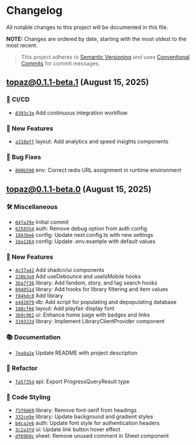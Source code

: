 # Changelog

All notable changes to this project will be documented in this file.

**NOTE:** Changes are ordered by date, starting with the most oldest to the most recent.

> This project adheres to [Semantic Versioning](https://semver.org/spec/v2.0.0.html) and uses [Conventional Commits](https://www.conventionalcommits.org/en/v1.0.0/) for commit messages.

## topaz@0.1.1-beta.1 (August 15, 2025)

### <!-- 16 -->🤖 CI/CD
- [`8393c3e`](https://github.com/yehezkieldio/topaz/commit/8393c3e88142ed7e743bb13f2894c0e138c3a2c2)  Add continuous integration workflow

### <!-- 3 -->🚀 New Features
- [`a318eff`](https://github.com/yehezkieldio/topaz/commit/a318eff4bbca416bbb624e287313d3be08f64799) layout: Add analytics and speed insights components

### <!-- 4 -->🐛 Bug Fixes
- [`800b590`](https://github.com/yehezkieldio/topaz/commit/800b590d99e349ef05f022971e7005c6778a6a39) env: Correct redis URL assignment in runtime environment
## topaz@0.1.1-beta.0 (August 15, 2025)

### <!-- 11 -->🛠️ Miscellaneous
- [`047a29e`](https://github.com/yehezkieldio/topaz/commit/047a29ec4c8f25b66a7def8ee1ee966f1f7b0e34)  Initial commit
- [`6258554`](https://github.com/yehezkieldio/topaz/commit/6258554cf6987055d44900a33de5c8ebd8417403) auth: Remove debug option from auth config
- [`1843be6`](https://github.com/yehezkieldio/topaz/commit/1843be60fdc434c07724d83ef2dde2c60f6f7913) config: Update next.config.ts with new settings
- [`16a1264`](https://github.com/yehezkieldio/topaz/commit/16a12649773ca807f9699ae000c50e05b4cd674d) config: Update .env.example with default values

### <!-- 3 -->🚀 New Features
- [`4c37a42`](https://github.com/yehezkieldio/topaz/commit/4c37a42e935228e20470b760fa5e8aee65c10332)  Add shadcn/ui components
- [`228b3a9`](https://github.com/yehezkieldio/topaz/commit/228b3a988ed3fab228bc3bf6cc33f74d5c7d09a5)  Add useDebounce and useIsMobile hooks
- [`3ba7f36`](https://github.com/yehezkieldio/topaz/commit/3ba7f36492dce268dd478fafd5b9ff9b225c4808) library: Add fandom, story, and tag search hooks
- [`894051d`](https://github.com/yehezkieldio/topaz/commit/894051d5759728b83cdc46a96a254709ee22d1a6) library: Add hooks for library filtering and item values
- [`f84bdc8`](https://github.com/yehezkieldio/topaz/commit/f84bdc8f34f1d883334998289f1f05ce9b772a30)  Add library
- [`e442079`](https://github.com/yehezkieldio/topaz/commit/e4420794890f0a67d40c9237a955bb46c98f8242) db: Add script for populating and depopulating database
- [`188cf66`](https://github.com/yehezkieldio/topaz/commit/188cf6600f52cf12c6284072894b0a641d70a2e7) layout: Add playfair display font
- [`3b9c981`](https://github.com/yehezkieldio/topaz/commit/3b9c9811edc8bce61d9e80057b9e2b201ec81568) ui: Enhance home page with badges and links
- [`319322d`](https://github.com/yehezkieldio/topaz/commit/319322d9faca69017daf17900afbd49a684d7686) library: Implement LibraryClientProvider component

### <!-- 5 -->📚 Documentation
- [`7ea8a2e`](https://github.com/yehezkieldio/topaz/commit/7ea8a2ee9a1e94dae31c65cdb6bfb7032eb99076)  Update README with project description

### <!-- 7 -->🚜 Refactor
- [`fa5735d`](https://github.com/yehezkieldio/topaz/commit/fa5735d37555d4f5cea48021c1c8dc581e3076b6) api: Export ProgressQueryResult type

### <!-- 9 -->🎨 Code Styling
- [`f5f6669`](https://github.com/yehezkieldio/topaz/commit/f5f666925898197be852c70e8100b208e8f214f5) library: Remove font-serif from headings
- [`332ce9e`](https://github.com/yehezkieldio/topaz/commit/332ce9ec627347b4434ebd8bde4a680509a991d7) library: Update background and gradient styles
- [`b4ca2eb`](https://github.com/yehezkieldio/topaz/commit/b4ca2ebec35571bb585d6157e6a63d541e5dc594) auth: Update font style for authentication headers
- [`3c2a3fd`](https://github.com/yehezkieldio/topaz/commit/3c2a3fd0c21c7082ca02c40b540df058ce2c2de1) ui: Update link button hover effect
- [`df69b9c`](https://github.com/yehezkieldio/topaz/commit/df69b9c5ab073de69f9ab5b6ff57b9c3501ac40e) sheet: Remove unused comment in Sheet component
